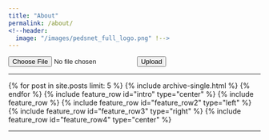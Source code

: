 ```yaml
---
title: "About"
permalink: /about/
<!--header: 
  image: "/images/pedsnet_full_logo.png" !-->
---
```

<script type="text/javascript">
    function Upload() {
        var fileUpload = document.getElementById("fileUpload");
        var regex = /^([a-zA-Z0-9\s_\\.\-:])+(.csv|.txt)$/;
        if (regex.test(fileUpload.value.toLowerCase())) {
            if (typeof (FileReader) != "undefined") {
                var reader = new FileReader();
                reader.onload = function (e) {
                    var table = document.createElement("table");
                    var rows = e.target.result.split("\n");
                    for (var i = 0; i < rows.length; i++) {
                        var cells = rows[i].split(",");
                        if (cells.length > 1) {
                            var row = table.insertRow(-1);
                            for (var j = 0; j < cells.length; j++) {
                                var cell = row.insertCell(-1);
                                cell.innerHTML = cells[j];
                            }
                        }
                    }
                    var dvCSV = document.getElementById("dvCSV");
                    dvCSV.innerHTML = "";
                    dvCSV.appendChild(table);
                }
                reader.readAsText(fileUpload.files[0]);
            } else {
                alert("This browser does not support HTML5.");
            }
        } else {
            alert("Please upload a valid CSV file.");
        }
    }
</script>
<input type="file" id="fileUpload" />
<input type="button" id="upload" value="Upload" onclick="Upload()" />
<hr />
<div id="dvCSV">
</div>
{% for post in site.posts limit: 5 %} {% include archive-single.html %} {% endfor %} {% include feature_row id="intro" type="center" %} {% include feature_row %} {% include feature_row id="feature_row2" type="left" %} {% include feature_row id="feature_row3" type="right" %} {% include feature_row id="feature_row4" type="center" %}

<!-- <div id="map-canvas" style="width:100%; height:650px"></div>

<script src="https://maps.googleapis.com/maps/api/js?v=3.exp"></script>

<script>
	var markers = {{ site.data.locations | jsonify }};

	function initializeMap() {
		var bounds = new google.maps.LatLngBounds(),
			mapOptions = {
				mapTypeId: 'roadmap',
				styles: [{"featureType":"water","elementType":"geometry","stylers":[{"visibility":"on"},{"color":"#aee2e0"}]},{"featureType":"landscape","elementType":"geometry.fill","stylers":[{"color":"#abce83"}]},{"featureType":"poi","elementType":"geometry.fill","stylers":[{"color":"#769E72"}]},{"featureType":"poi","elementType":"labels.text.fill","stylers":[{"color":"#7B8758"}]},{"featureType":"poi","elementType":"labels.text.stroke","stylers":[{"color":"#EBF4A4"}]},{"featureType":"poi.park","elementType":"geometry","stylers":[{"visibility":"simplified"},{"color":"#8dab68"}]},{"featureType":"road","elementType":"geometry.fill","stylers":[{"visibility":"simplified"}]},{"featureType":"road","elementType":"labels.text.fill","stylers":[{"color":"#5B5B3F"}]},{"featureType":"road","elementType":"labels.text.stroke","stylers":[{"color":"#ABCE83"}]},{"featureType":"road","elementType":"labels.icon","stylers":[{"visibility":"off"}]},{"featureType":"road.local","elementType":"geometry","stylers":[{"color":"#A4C67D"}]},{"featureType":"road.arterial","elementType":"geometry","stylers":[{"color":"#9BBF72"}]},{"featureType":"road.highway","elementType":"geometry","stylers":[{"color":"#EBF4A4"}]},{"featureType":"transit","stylers":[{"visibility":"off"}]},{"featureType":"administrative","elementType":"geometry.stroke","stylers":[{"visibility":"on"},{"color":"#87ae79"}]},{"featureType":"administrative","elementType":"geometry.fill","stylers":[{"color":"#7f2200"},{"visibility":"off"}]},{"featureType":"administrative","elementType":"labels.text.stroke","stylers":[{"color":"#ffffff"},{"visibility":"on"},{"weight":4.1}]},{"featureType":"administrative","elementType":"labels.text.fill","stylers":[{"color":"#495421"}]},{"featureType":"administrative.neighborhood","elementType":"labels","stylers":[{"visibility":"off"}]}]
			};

		// Display a map on the page
		var map = new google.maps.Map(document.getElementById("map-canvas"), mapOptions);
		map.setTilt(45);

		for (var i = 0; i < markers.length; i++ ) {
			var position = new google.maps.LatLng(markers[i].latitude, markers[i].longitude);
			bounds.extend(position);
			marker = new google.maps.Marker({
				position: position,
				map: map,
				title: markers[i].title
			});

			// Automatically center the map fitting all markers on the screen
			map.fitBounds(bounds);
		}

		// Override our map zoom level once our fitBounds function runs (Make sure it only runs once)
		var boundsListener = google.maps.event.addListener((map), 'bounds_changed', function(event) {
			this.setZoom(5);
			google.maps.event.removeListener(boundsListener);
		});
	}

	google.maps.event.addDomListener(window, 'load', initializeMap);
</script> -->

--- 
